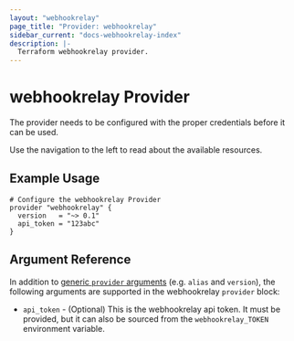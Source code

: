 ```yaml
---
layout: "webhookrelay"
page_title: "Provider: webhookrelay"
sidebar_current: "docs-webhookrelay-index"
description: |-
  Terraform webhookrelay provider.
---
```


# webhookrelay Provider

The provider needs to be configured
with the proper credentials before it can be used.

Use the navigation to the left to read about the available resources.

## Example Usage

```hcl
# Configure the webhookrelay Provider
provider "webhookrelay" {
  version   = "~> 0.1"
  api_token = "123abc"
}
```

## Argument Reference

In addition to [generic `provider` arguments](https://www.terraform.io/docs/configuration/providers.html)
(e.g. `alias` and `version`), the following arguments are supported in the webhookrelay
 `provider` block:

* `api_token` - (Optional) This is the webhookrelay api token. It must be provided, but
  it can also be sourced from the `webhookrelay_TOKEN` environment variable.
